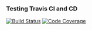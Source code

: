 ### Testing Travis CI and CD


[![Build Status](https://travis-ci.com/ajua-labs/travistest.svg?token=SwMrXzQA3AqUTtCDbDKA&branch=master)](https://travis-ci.com/ajua-labs/travistest) [![Code Coverage](https://codecov.io/gh/ajua-labs/travistest/branch/master/graph/badge.svg)](https://codecov.io/gh/ajua-labs/travistest)

